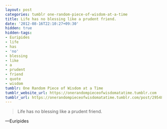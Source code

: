 ```yaml
---
layout: post
categories: tumblr one-random-piece-of-wisdom-at-a-time
title: Life has no blessing like a prudent friend.
date: '2012-08-16T22:10:27+09:30'
hidden: true
hidden-tags:
- Euripides
- life
- has
- 'no'
- blessing
- like
- a
- prudent
- friend
- quote
- wisdom
tumblr: One Random Piece of Wisdom at a Time
tumblr_website_url: https://onerandompieceofwisdomatatime.tumblr.com
tumblr_url: https://onerandompieceofwisdomatatime.tumblr.com/post/29548297342/life-has-no-blessing-like-a-prudent-friend
---
```

> Life has no blessing like a prudent friend.

—Euripides

